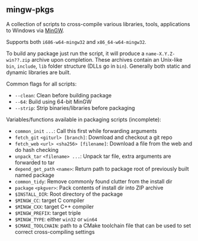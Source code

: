 mingw-pkgs
-----------

A collection of scripts to cross-compile various libraries, tools, applications to Windows via [MinGW](http://mingw-w64.org/doku.php).

Supports both `i686-w64-mingw32` and `x86_64-w64-mingw32`.

To build any package just run the script, it will produce a `name-X.Y.Z-win??.zip` archive upon completion.
These archives contain an Unix-like `bin`, `include`, `lib` folder structure (DLLs go in `bin`).
Generally both static and dynamic libraries are built.

Common flags for all scripts:
* `--clean`: Clean before building package
* `--64`: Build using 64-bit MinGW
* `--strip`: Strip binaries/libraries before packaging

Variables/functions available in packaging scripts (incomplete):
* `common_init` `...`: Call this first while forwarding arguments
* `fetch_git` `<giturl> [branch]`: Download and checkout a git repo
* `fetch_web` `<url> <sha256> [filename]`: Download a file from the web and do hash checking
* `unpack_tar` `<filename> ...`: Unpack tar file, extra arguments are forwarded to tar
* `depend_get_path` `<name>`: Return path to package root of previously built named package
* `common_tidy`: Remove commonly found clutter from the install dir
* `package` `<pkgver>`: Pack contents of install dir into ZIP archive
* `$INSTALL_DIR`: Root directory of the package
* `$MINGW_CC`: target C compiler
* `$MINGW_CXX`: target C++ compiler
* `$MINGW_PREFIX`: target triple
* `$MINGW_TYPE`: either `win32` or `win64`
* `$CMAKE_TOOLCHAIN`: path to a CMake toolchain file that can be used to set correct cross-compiling settings
